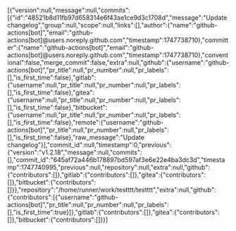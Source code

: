 [{"version":null,"message":null,"commits":[{"id":"48521b8d11fb97d658314e6f43ae1ce9d3c1708d","message":"Update changelog","group":null,"scope":null,"links":[],"author":{"name":"github-actions[bot]","email":"github-actions[bot]@users.noreply.github.com","timestamp":1747738710},"committer":{"name":"github-actions[bot]","email":"github-actions[bot]@users.noreply.github.com","timestamp":1747738710},"conventional":false,"merge_commit":false,"extra":null,"github":{"username":"github-actions[bot]","pr_title":null,"pr_number":null,"pr_labels":[],"is_first_time":false},"gitlab":{"username":null,"pr_title":null,"pr_number":null,"pr_labels":[],"is_first_time":false},"gitea":{"username":null,"pr_title":null,"pr_number":null,"pr_labels":[],"is_first_time":false},"bitbucket":{"username":null,"pr_title":null,"pr_number":null,"pr_labels":[],"is_first_time":false},"remote":{"username":"github-actions[bot]","pr_title":null,"pr_number":null,"pr_labels":[],"is_first_time":false},"raw_message":"Update changelog"}],"commit_id":null,"timestamp":0,"previous":{"version":"v1.2.18","message":null,"commits":[],"commit_id":"645af72a446b178897bd597af3e6e22e4ba3dc3d","timestamp":1747740995,"previous":null,"repository":null,"extra":null,"github":{"contributors":[]},"gitlab":{"contributors":[]},"gitea":{"contributors":[]},"bitbucket":{"contributors":[]}},"repository":"/home/runner/work/testttt/testttt","extra":null,"github":{"contributors":[{"username":"github-actions[bot]","pr_title":null,"pr_number":null,"pr_labels":[],"is_first_time":true}]},"gitlab":{"contributors":[]},"gitea":{"contributors":[]},"bitbucket":{"contributors":[]}}]
